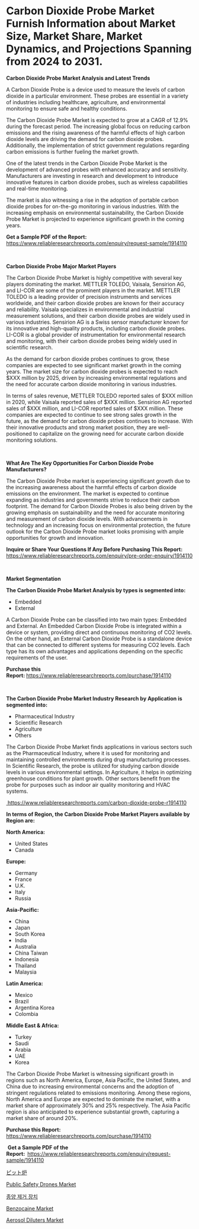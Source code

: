 <p><h1>Carbon Dioxide Probe Market Furnish Information about Market Size, Market Share, Market Dynamics, and Projections Spanning from 2024 to 2031.</h1></p><p><strong>Carbon Dioxide Probe Market Analysis and Latest Trends</strong></p>
<p><p>A Carbon Dioxide Probe is a device used to measure the levels of carbon dioxide in a particular environment. These probes are essential in a variety of industries including healthcare, agriculture, and environmental monitoring to ensure safe and healthy conditions.</p><p>The Carbon Dioxide Probe Market is expected to grow at a CAGR of 12.9% during the forecast period. The increasing global focus on reducing carbon emissions and the rising awareness of the harmful effects of high carbon dioxide levels are driving the demand for carbon dioxide probes. Additionally, the implementation of strict government regulations regarding carbon emissions is further fueling the market growth.</p><p>One of the latest trends in the Carbon Dioxide Probe Market is the development of advanced probes with enhanced accuracy and sensitivity. Manufacturers are investing in research and development to introduce innovative features in carbon dioxide probes, such as wireless capabilities and real-time monitoring.</p><p>The market is also witnessing a rise in the adoption of portable carbon dioxide probes for on-the-go monitoring in various industries. With the increasing emphasis on environmental sustainability, the Carbon Dioxide Probe Market is projected to experience significant growth in the coming years.</p></p>
<p><strong>Get a Sample PDF of the Report:&nbsp;</strong> <a href="https://www.reliableresearchreports.com/enquiry/request-sample/1914110">https://www.reliableresearchreports.com/enquiry/request-sample/1914110</a></p>
<p>&nbsp;</p>
<p><strong>Carbon Dioxide Probe Major Market Players</strong></p>
<p><p>The Carbon Dioxide Probe Market is highly competitive with several key players dominating the market. METTLER TOLEDO, Vaisala, Sensirion AG, and LI-COR are some of the prominent players in the market. METTLER TOLEDO is a leading provider of precision instruments and services worldwide, and their carbon dioxide probes are known for their accuracy and reliability. Vaisala specializes in environmental and industrial measurement solutions, and their carbon dioxide probes are widely used in various industries. Sensirion AG is a Swiss sensor manufacturer known for its innovative and high-quality products, including carbon dioxide probes. LI-COR is a global provider of instrumentation for environmental research and monitoring, with their carbon dioxide probes being widely used in scientific research.</p><p>As the demand for carbon dioxide probes continues to grow, these companies are expected to see significant market growth in the coming years. The market size for carbon dioxide probes is expected to reach $XXX million by 2025, driven by increasing environmental regulations and the need for accurate carbon dioxide monitoring in various industries.</p><p>In terms of sales revenue, METTLER TOLEDO reported sales of $XXX million in 2020, while Vaisala reported sales of $XXX million. Sensirion AG reported sales of $XXX million, and LI-COR reported sales of $XXX million. These companies are expected to continue to see strong sales growth in the future, as the demand for carbon dioxide probes continues to increase. With their innovative products and strong market position, they are well-positioned to capitalize on the growing need for accurate carbon dioxide monitoring solutions.</p></p>
<p>&nbsp;</p>
<p><strong>What Are The Key Opportunities For Carbon Dioxide Probe Manufacturers?</strong></p>
<p><p>The Carbon Dioxide Probe market is experiencing significant growth due to the increasing awareness about the harmful effects of carbon dioxide emissions on the environment. The market is expected to continue expanding as industries and governments strive to reduce their carbon footprint. The demand for Carbon Dioxide Probes is also being driven by the growing emphasis on sustainability and the need for accurate monitoring and measurement of carbon dioxide levels. With advancements in technology and an increasing focus on environmental protection, the future outlook for the Carbon Dioxide Probe market looks promising with ample opportunities for growth and innovation.</p></p>
<p><strong>Inquire or Share Your Questions If Any Before Purchasing This Report:</strong> <a href="https://www.reliableresearchreports.com/enquiry/pre-order-enquiry/1914110">https://www.reliableresearchreports.com/enquiry/pre-order-enquiry/1914110</a></p>
<p>&nbsp;</p>
<p><strong>Market Segmentation</strong></p>
<p><strong>The Carbon Dioxide Probe Market Analysis by types is segmented into:</strong></p>
<p><ul><li>Embedded</li><li>External</li></ul></p>
<p><p>A Carbon Dioxide Probe can be classified into two main types: Embedded and External. An Embedded Carbon Dioxide Probe is integrated within a device or system, providing direct and continuous monitoring of CO2 levels. On the other hand, an External Carbon Dioxide Probe is a standalone device that can be connected to different systems for measuring CO2 levels. Each type has its own advantages and applications depending on the specific requirements of the user.</p></p>
<p><strong>Purchase this Report:&nbsp;</strong><a href="https://www.reliableresearchreports.com/purchase/1914110">https://www.reliableresearchreports.com/purchase/1914110</a></p>
<p>&nbsp;</p>
<p><strong>The Carbon Dioxide Probe Market Industry Research by Application is segmented into:</strong></p>
<p><ul><li>Pharmaceutical Industry</li><li>Scientific Research</li><li>Agriculture</li><li>Others</li></ul></p>
<p><p>The Carbon Dioxide Probe Market finds applications in various sectors such as the Pharmaceutical Industry, where it is used for monitoring and maintaining controlled environments during drug manufacturing processes. In Scientific Research, the probe is utilized for studying carbon dioxide levels in various environmental settings. In Agriculture, it helps in optimizing greenhouse conditions for plant growth. Other sectors benefit from the probe for purposes such as indoor air quality monitoring and HVAC systems.</p></p>
<p><a href="https://www.reliableresearchreports.com/carbon-dioxide-probe-r1914110">&nbsp;https://www.reliableresearchreports.com/carbon-dioxide-probe-r1914110</a></p>
<p><strong>In terms of Region, the Carbon Dioxide Probe Market Players available by Region are:</strong></p>
<p>
    <p> <strong> North America: </strong>
        <ul>
            <li>United States</li>
            <li>Canada</li>
        </ul>
        </p> 
    <p> <strong> Europe: </strong>
        <ul>
            <li>Germany</li>
            <li>France</li>
            <li>U.K.</li>
            <li>Italy</li>
            <li>Russia</li>
        </ul>
        </p> 
    <p> <strong> Asia-Pacific: </strong>
        <ul>
            <li>China</li>
            <li>Japan</li>
            <li>South Korea</li>
            <li>India</li>
            <li>Australia</li>
            <li>China Taiwan</li>
            <li>Indonesia</li>
            <li>Thailand</li>
            <li>Malaysia</li>
        </ul>
        </p> 
    <p> <strong> Latin America: </strong>
        <ul>
            <li>Mexico</li>
            <li>Brazil</li>
            <li>Argentina Korea</li>
            <li>Colombia</li>
        </ul>
        </p> 
    <p> <strong> Middle East & Africa: </strong>
        <ul>
            <li>Turkey</li>
            <li>Saudi</li>
            <li>Arabia</li>
            <li>UAE</li>
            <li>Korea</li>
        </ul>
    </p>
    </p>
<p><p>The Carbon Dioxide Probe Market is witnessing significant growth in regions such as North America, Europe, Asia Pacific, the United States, and China due to increasing environmental concerns and the adoption of stringent regulations related to emissions monitoring. Among these regions, North America and Europe are expected to dominate the market, with a market share of approximately 30% and 25% respectively. The Asia Pacific region is also anticipated to experience substantial growth, capturing a market share of around 20%.</p></p>
<p><strong>Purchase this Report: </strong><a href="https://www.reliableresearchreports.com/purchase/1914110">https://www.reliableresearchreports.com/purchase/1914110</a></p>
<p>&nbsp;<strong>Get a Sample PDF of the Report:&nbsp;&nbsp;</strong><a href="https://www.reliableresearchreports.com/enquiry/request-sample/1914110">https://www.reliableresearchreports.com/enquiry/request-sample/1914110</a></p>
<p><strong></strong></p>
<p><p><a href="https://github.com/ReyesKohler20231/Market-Research-Report-List-1/blob/main/706676233140.md">ピット炉</a></p><p><a href="https://github.com/singletonthaxterkelliehr2df/Market-Research-Report-List-2/blob/main/public-safety-drones-market.md">Public Safety Drones Market</a></p><p><a href="https://github.com/vsn7qpua81q/Market-Research-Report-List-1/blob/main/416351230435.md">종양 제거 장치</a></p><p><a href="https://issuu.com/reportprime-2/docs/benzocaine-market-size-2030.pptx">Benzocaine Market</a></p><p><a href="https://github.com/kufem1/Market-Research-Report-List-2/blob/main/aerosol-diluters-market.md">Aerosol Diluters Market</a></p></p>